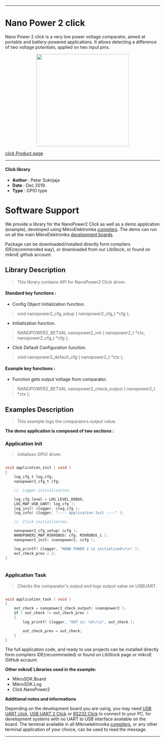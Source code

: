 

---
# Nano Power 2 click

Nano Power 2 click is a very low power voltage comparator, aimed at portable 
and battery-powered applications. It allows detecting a difference of two 
voltage potentials, applied on two input pins. 

<p align="center">
  <img src="https://download.mikroe.com/images/click_for_ide/nanopower2_click.png" height=300px>
</p>

[click Product page](https://www.mikroe.com/nano-power-2-click)

---


#### Click library 

- **Author**        : Petar Suknjaja
- **Date**          : Dec 2019.
- **Type**          : GPIO type


# Software Support

We provide a library for the NanoPower2 Click 
as well as a demo application (example), developed using MikroElektronika 
[compilers](https://shop.mikroe.com/compilers). 
The demo can run on all the main MikroElektronika [development boards](https://shop.mikroe.com/development-boards).

Package can be downloaded/installed directly form compilers IDE(recommended way), or downloaded from our LibStock, or found on mikroE github account. 

## Library Description

> This library contains API for NanoPower2 Click driver.

#### Standard key functions :

- Config Object Initialization function.
> void nanopower2_cfg_setup ( nanopower2_cfg_t *cfg ); 
 
- Initialization function.
> NANOPOWER2_RETVAL nanopower2_init ( nanopower2_t *ctx, nanopower2_cfg_t *cfg );

- Click Default Configuration function.
> void nanopower2_default_cfg ( nanopower2_t *ctx );


#### Example key functions :

- Function gets output voltage from comparator.
> NANOPOWER2_RETVAL nanopower2_check_output ( nanopower2_t *ctx );
 

## Examples Description

> This example logs the comparators output value.


**The demo application is composed of two sections :**

### Application Init 

> Initializes GPIO driver.

```c

void application_init ( void )
{
	log_cfg_t log_cfg;
    nanopower2_cfg_t cfg;

    //  Logger initialization.

    log_cfg.level = LOG_LEVEL_DEBUG;
    LOG_MAP_USB_UART( log_cfg );
    log_init( &logger, &log_cfg );
    log_info( &logger, "---- Application Init ----" );

    //  Click initialization.

    nanopower2_cfg_setup( &cfg );
    NANOPOWER2_MAP_MIKROBUS( cfg, MIKROBUS_1 );
    nanopower2_init( &nanopower2, &cfg );

	log_printf( &logger, "NANO POWER 2 is initialized\r\n" );
	out_check_prev = 2;
}
  
```

### Application Task

> Checks the comparator's output and logs output value on USBUART.

```c

void application_task ( void )
{
	out_check = nanopower2_check_output( &nanopower2 );
	if ( out_check != out_check_prev )
	{
		log_printf( &logger, "OUT is: %d\r\n", out_check );

		out_check_prev = out_check;
	}
}  

```

The full application code, and ready to use projects can be  installed directly form compilers IDE(recommneded) or found on LibStock page or mikroE GitHub accaunt.

**Other mikroE Libraries used in the example:** 

- MikroSDK.Board
- MikroSDK.Log
- Click.NanoPower2

**Additional notes and informations**

Depending on the development board you are using, you may need 
[USB UART click](https://shop.mikroe.com/usb-uart-click), 
[USB UART 2 Click](https://shop.mikroe.com/usb-uart-2-click) or 
[RS232 Click](https://shop.mikroe.com/rs232-click) to connect to your PC, for 
development systems with no UART to USB interface available on the board. The 
terminal available in all Mikroelektronika 
[compilers](https://shop.mikroe.com/compilers), or any other terminal application 
of your choice, can be used to read the message.



---
